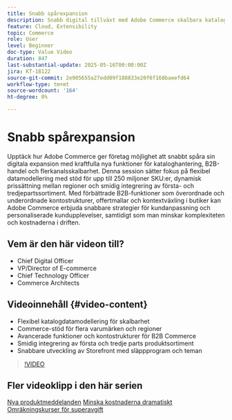 ```yaml
---
title: Snabb spårexpansion
description: Snabb digital tillväxt med Adobe Commerce skalbara kataloger, B2B-verktyg och funktioner för flerkanalsexpansion.
feature: Cloud, Extensibility
topic: Commerce
role: User
level: Beginner
doc-type: Value Video
duration: 847
last-substantial-update: 2025-05-16T00:00:00Z
jira: KT-18122
source-git-commit: 2e905655a27edd09f188833e20f6f168baeefd64
workflow-type: tm+mt
source-wordcount: '164'
ht-degree: 0%

---
```



# Snabb spårexpansion

Upptäck hur Adobe Commerce ger företag möjlighet att snabbt spåra sin digitala expansion med kraftfulla nya funktioner för kataloghantering, B2B-handel och flerkanalsskalbarhet. Denna session sätter fokus på flexibel datamodellering med stöd för upp till 250 miljoner SKU:er, dynamisk prissättning mellan regioner och smidig integrering av första- och tredjepartssortiment. Med förbättrade B2B-funktioner som överordnade och underordnade kontostrukturer, offertmallar och kontextväxling i butiker kan Adobe Commerce erbjuda snabbare strategier för kundanpassning och personaliserade kundupplevelser, samtidigt som man minskar komplexiteten och kostnaderna i driften.

## Vem är den här videon till?

* Chief Digital Officer
* VP/Director of E-commerce
* Chief Technology Officer
* Commerce Architects

## Videoinnehåll {#video-content}

* Flexibel katalogdatamodellering för skalbarhet
* Commerce-stöd för flera varumärken och regioner
* Avancerade funktioner och kontostrukturer för B2B Commerce
* Smidig integrering av första och tredje parts produktsortiment
* Snabbare utveckling av Storefront med släppprogram och teman

>[!VIDEO](https://video.tv.adobe.com/v/3458518/?learn=on&enablevpops)

## Fler videoklipp i den här serien

[Nya produktmeddelanden](./new-product-announcements.md)
[Minska kostnaderna dramatiskt ](./drastically-cut-costs.md)
[Omräkningskurser för superavgift](./supercharge-conversion-rates.md)
